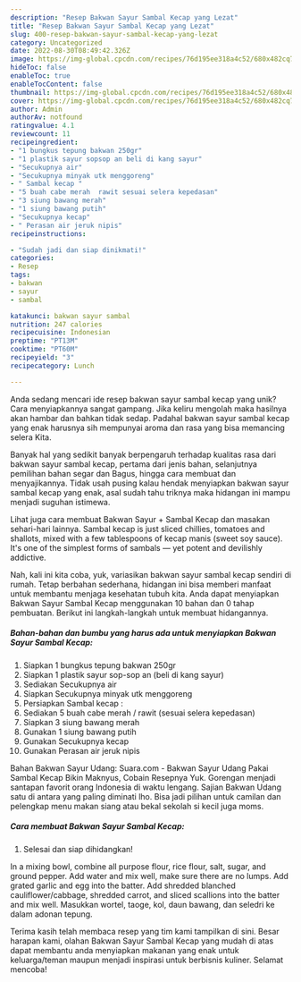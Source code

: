 ```yaml
---
description: "Resep Bakwan Sayur Sambal Kecap yang Lezat"
title: "Resep Bakwan Sayur Sambal Kecap yang Lezat"
slug: 400-resep-bakwan-sayur-sambal-kecap-yang-lezat
category: Uncategorized
date: 2022-08-30T08:49:42.326Z
image: https://img-global.cpcdn.com/recipes/76d195ee318a4c52/680x482cq70/bakwan-sayur-sambal-kecap-foto-resep-utama.jpg
hideToc: false
enableToc: true
enableTocContent: false
thumbnail: https://img-global.cpcdn.com/recipes/76d195ee318a4c52/680x482cq70/bakwan-sayur-sambal-kecap-foto-resep-utama.jpg
cover: https://img-global.cpcdn.com/recipes/76d195ee318a4c52/680x482cq70/bakwan-sayur-sambal-kecap-foto-resep-utama.jpg
author: Admin
authorAv: notfound
ratingvalue: 4.1
reviewcount: 11
recipeingredient:
- "1 bungkus tepung bakwan 250gr"
- "1 plastik sayur sopsop an beli di kang sayur"
- "Secukupnya air"
- "Secukupnya minyak utk menggoreng"
- " Sambal kecap "
- "5 buah cabe merah  rawit sesuai selera kepedasan"
- "3 siung bawang merah"
- "1 siung bawang putih"
- "Secukupnya kecap"
- " Perasan air jeruk nipis"
recipeinstructions:

- "Sudah jadi dan siap dinikmati!"
categories:
- Resep
tags:
- bakwan
- sayur
- sambal

katakunci: bakwan sayur sambal 
nutrition: 247 calories
recipecuisine: Indonesian
preptime: "PT13M"
cooktime: "PT60M"
recipeyield: "3"
recipecategory: Lunch

---
```





Anda sedang mencari ide resep bakwan sayur sambal kecap yang unik? Cara menyiapkannya sangat gampang. Jika keliru mengolah maka hasilnya akan hambar dan bahkan tidak sedap. Padahal bakwan sayur sambal kecap yang enak harusnya sih mempunyai aroma dan rasa yang bisa memancing selera Kita.





Banyak hal yang sedikit banyak berpengaruh terhadap kualitas rasa dari bakwan sayur sambal kecap, pertama dari jenis bahan, selanjutnya pemilihan bahan segar dan Bagus, hingga cara membuat dan menyajikannya. Tidak usah pusing kalau hendak menyiapkan bakwan sayur sambal kecap yang enak,      asal sudah tahu triknya maka hidangan ini mampu menjadi suguhan istimewa.














Lihat juga cara membuat Bakwan Sayur + Sambal Kecap dan masakan sehari-hari lainnya. Sambal kecap is just sliced chillies, tomatoes and shallots, mixed with a few tablespoons of kecap manis (sweet soy sauce). It&#39;s one of the simplest forms of sambals — yet potent and devilishly addictive.






Nah, kali ini kita coba, yuk, variasikan bakwan sayur sambal kecap sendiri di rumah. Tetap berbahan sederhana, hidangan ini bisa memberi manfaat untuk membantu menjaga kesehatan tubuh kita. Anda dapat menyiapkan Bakwan Sayur Sambal Kecap menggunakan 10 bahan dan 0 tahap pembuatan. Berikut ini langkah-langkah untuk membuat hidangannya.

<!--inarticleads1-->

##### Bahan-bahan dan bumbu yang harus ada untuk menyiapkan Bakwan Sayur Sambal Kecap:

1. Siapkan 1 bungkus tepung bakwan 250gr
1. Siapkan 1 plastik sayur sop-sop an (beli di kang sayur)
1. Sediakan Secukupnya air
1. Siapkan Secukupnya minyak utk menggoreng
1. Persiapkan  Sambal kecap :
1. Sediakan 5 buah cabe merah / rawit (sesuai selera kepedasan)
1. Siapkan 3 siung bawang merah
1. Gunakan 1 siung bawang putih
1. Gunakan Secukupnya kecap
1. Gunakan  Perasan air jeruk nipis


Bahan Bakwan Sayur Udang: Suara.com - Bakwan Sayur Udang Pakai Sambal Kecap Bikin Maknyus, Cobain Resepnya Yuk. Gorengan menjadi santapan favorit orang Indonesia di waktu lengang. Sajian Bakwan Udang satu di antara yang paling diminati lho. Bisa jadi pilihan untuk camilan dan pelengkap menu makan siang atau bekal sekolah si kecil juga moms. 

<!--inarticleads2-->

##### Cara membuat Bakwan Sayur Sambal Kecap:


1. Selesai dan siap dihidangkan!

In a mixing bowl, combine all purpose flour, rice flour, salt, sugar, and ground pepper. Add water and mix well, make sure there are no lumps. Add grated garlic and egg into the batter. Add shredded blanched cauliflower/cabbage, shredded carrot, and sliced scallions into the batter and mix well. Masukkan wortel, taoge, kol, daun bawang, dan seledri ke dalam adonan tepung. 

Terima kasih telah membaca resep yang tim kami tampilkan di sini. Besar harapan kami, olahan Bakwan Sayur Sambal Kecap yang mudah di atas dapat membantu anda menyiapkan makanan yang enak untuk keluarga/teman maupun menjadi inspirasi untuk berbisnis kuliner. Selamat mencoba!
